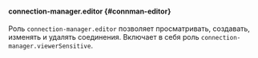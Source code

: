 #### connection-manager.editor {#connman-editor}

Роль `connection-manager.editor` позволяет просматривать, создавать, изменять и удалять соединения. Включает в себя роль `connection-manager.viewerSensitive`.